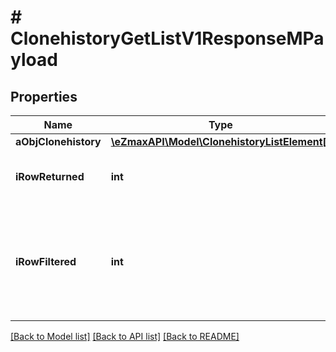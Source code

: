 # # ClonehistoryGetListV1ResponseMPayload

## Properties

Name | Type | Description | Notes
------------ | ------------- | ------------- | -------------
**aObjClonehistory** | [**\eZmaxAPI\Model\ClonehistoryListElement[]**](ClonehistoryListElement.md) |  |
**iRowReturned** | **int** | The number of rows returned |
**iRowFiltered** | **int** | The number of rows matching your filters (if any) or the total number of rows |

[[Back to Model list]](../../README.md#models) [[Back to API list]](../../README.md#endpoints) [[Back to README]](../../README.md)
